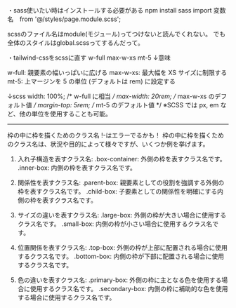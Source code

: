 ・sass使いたい時はインストールする必要がある
npm install sass
import 変数名　from '@/styles/page.module.scss';

scssのファイル名はmodule(モジュール)ってつけないと読んでくれない。
でも全体のスタイルはglobal.scssってするんだって。

・tailwind-cssをscssに直す
w-full max-w-xs mt-5
↓意味

w-full: 親要素の幅いっぱいに広げる
max-w-xs: 最大幅を XS サイズに制限する
mt-5: 上マージンを 5 の単位 (デフォルトは rem) に設定する

↓scss
width: 100%; /* w-full に相当 */
max-width: 20rem; /* max-w-xs のデフォルト値 */
margin-top: 5rem; /* mt-5 のデフォルト値 */
※SCSS では px, em など、他の単位を使用することも可能。

--------------------------------------
枠の中に枠を描くためのクラス名 !-はエラーでるかも！
枠の中に枠を描くためのクラス名は、状況や目的によって様々ですが、いくつか例を挙げます。

1. 入れ子構造を表すクラス名:
.box-container: 外側の枠を表すクラス名です。
.inner-box: 内側の枠を表すクラス名です。

2. 関係性を表すクラス名:
.parent-box: 親要素としての役割を強調する外側の枠を表すクラス名です。
.child-box: 子要素としての関係性を明確にする内側の枠を表すクラス名です。

3. サイズの違いを表すクラス名:
.large-box: 外側の枠が大きい場合に使用するクラス名です。
.small-box: 内側の枠が小さい場合に使用するクラス名です。

4. 位置関係を表すクラス名:
.top-box: 外側の枠が上部に配置される場合に使用するクラス名です。
.bottom-box: 内側の枠が下部に配置される場合に使用するクラス名です。

5. 色の違いを表すクラス名:
.primary-box: 外側の枠に主となる色を使用する場合に使用するクラス名です。
.secondary-box: 内側の枠に補助的な色を使用する場合に使用するクラス名です。
